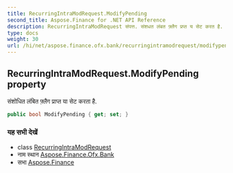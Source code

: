 ```yaml
---
title: RecurringIntraModRequest.ModifyPending
second_title: Aspose.Finance for .NET API Reference
description: RecurringIntraModRequest संपत्त. संशधत लंबत फ़्लैग प्रप्त य सेट करत है.
type: docs
weight: 30
url: /hi/net/aspose.finance.ofx.bank/recurringintramodrequest/modifypending/
---
```

## RecurringIntraModRequest.ModifyPending property

संशोधित लंबित फ़्लैग प्राप्त या सेट करता है.

```csharp
public bool ModifyPending { get; set; }
```

### यह सभी देखें

* class [RecurringIntraModRequest](../)
* नाम स्थान [Aspose.Finance.Ofx.Bank](../../recurringintramodrequest/)
* सभा [Aspose.Finance](../../../)


